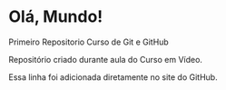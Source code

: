 # Olá, Mundo!
 Primeiro Repositorio Curso de Git e GitHub

 Repositório criado durante aula do Curso em Vídeo.
 
 Essa linha foi adicionada diretamente no site do GitHub.
